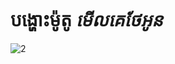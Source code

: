 # បង្ហោះម៉ូតូ ***មេីលគេថែអូន***
![2](https://github-readme-stats.vercel.app/api/top-langs/?username=heabeounMKTO&show_icons=true&theme=radical&layout=donut-vertical&hide_progress=true)



